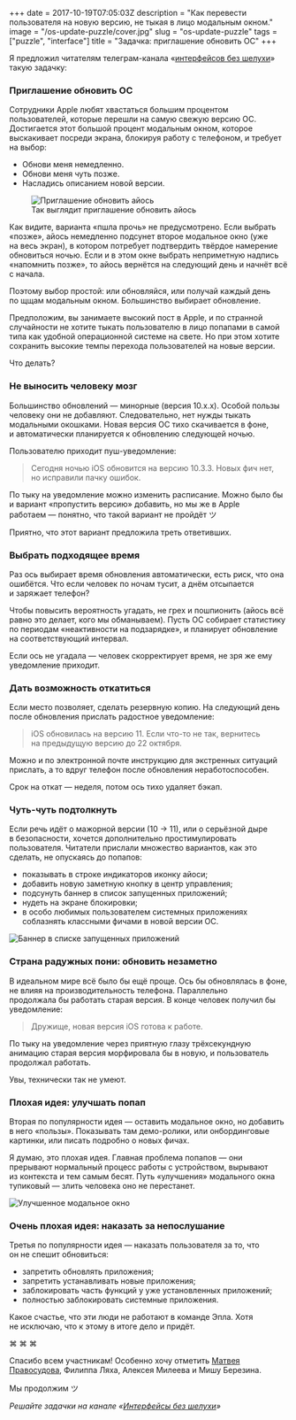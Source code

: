 +++
date = 2017-10-19T07:05:03Z
description = "Как перевести пользователя на новую версию, не тыкая в лицо модальным окном."
image = "/os-update-puzzle/cover.jpg"
slug = "os-update-puzzle"
tags = ["puzzle", "interface"]
title = "Задачка: приглашение обновить ОС"
+++

<div class="row">
<div class="col-xs-12 col-sm-10">
<p>Я предложил читателям телеграм-канала «<a href="https://t.me/dangry" class="nowrap">интерфейсов без шелухи</a>» такую задачку:</p>
</div>
</div>

<div class="boxed">
<h3>Приглашение обновить ОС</h3>
<p>Сотрудники Apple любят хвастаться большим процентом пользователей, которые перешли на самую свежую версию ОС. Достигается этот большой процент модальным окном, которое выскакивает посреди экрана, блокируя работу с телефоном, и требует на выбор:</p>

<ul>
  <li>Обнови меня немедленно.</li>
  <li>Обнови меня чуть позже.</li>
  <li>Насладись описанием новой версии.</li>
</ul>

<figure>
  <img alt="Приглашение обновить айось" src="ios.jpg">
  <figcaption>Так выглядит приглашение обновить айось</figcaption>
</figure>

<p>Как видите, варианта «пшла прочь» не предусмотрено. Если выбрать «позже», айось немедленно подсунет второе модальное окно (уже на весь экран), в котором потребует подтвердить твёрдое намерение обновиться ночью. Если и в этом окне выбрать неприметную надпись «напомнить позже», то айось вернётся на следующий день и начнёт всё с начала.</p>

<p>Поэтому выбор простой: или обновляйся, или получай каждый день по щщам модальным окном. Большинство выбирает обновление.</p>

<p>Предположим, вы занимаете высокий пост в Apple, и по странной случайности не хотите тыкать пользователю в лицо попапами в самой типа как удобной операционной системе на свете. Но при этом хотите сохранить высокие темпы перехода пользователей на новые версии.</p>

<p>Что делать?</p>
</div>

### Не выносить человеку мозг

Большинство обновлений — минорные (версия 10.x.x). Особой пользы человеку они не добавляют. Следовательно, нет нужды тыкать модальными окошками. Новая версия ОС тихо скачивается в фоне, и автоматически планируется к обновлению следующей ночью.

Пользователю приходит пуш-уведомление:

> Сегодня ночью iOS обновится на версию 10.3.3. Новых фич нет, но исправили пачку ошибок.

По тыку на уведомление можно изменить расписание. Можно было бы и вариант «пропустить версию» добавить, но мы же в Apple работаем — понятно, что такой вариант не пройдёт ツ

Приятно, что этот вариант предложила треть ответивших.

### Выбрать подходящее время

Раз ось выбирает время обновления автоматически, есть риск, что она ошибётся. Что если человек по ночам тусит, а днём отсыпается и заряжает телефон?

Чтобы повысить вероятность угадать, не грех и пошпионить (айось всё равно это делает, кого мы обманываем). Пусть ОС собирает статистику по периодам «неактивности на подзарядке», и планирует обновление на соответствующий интервал.

Если ось не угадала — человек скорректирует время, не зря же ему уведомление приходит.

### Дать возможность откатиться

Если место позволяет, сделать резервную копию. На следующий день после обновления прислать радостное уведомление:

> iOS обновилась на версию 11. Если что-то не так, вернитесь на предыдущую версию до 22 октября.

Можно и по электронной почте инструкцию для экстренных ситуаций прислать, а то вдруг телефон после обновления неработоспособен.

Срок на откат — неделя, потом ось тихо удаляет бэкап.

### Чуть-чуть подтолкнуть

<div class="row">
<div class="col-xs-12 col-sm-8">
<p>Если речь идёт о мажорной версии (10 → 11), или о серьёзной дыре в безопасности, хочется дополнительно простимулировать пользователя. Читатели прислали множество вариантов, как это сделать, не опускаясь до попапов:</p>
<ul>
  <li>показывать в строке индикаторов иконку айоси;</li>
  <li>добавить новую заметную кнопку в центр управления;</li>
  <li>подсунуть баннер в список запущенных приложений;</li>
  <li>нудеть на экране блокировки;</li>
  <li>в особо любимых пользователем системных приложениях соблазнять классными фичами в новой версии ОС.</li>

</ul>
</div>
<div class="col-xs-12 col-sm-4">
<img alt="Баннер в списке запущенных приложений" src="ios-push.png">
</div>
</div>

### Страна радужных пони: обновить незаметно

В идеальном мире всё было бы ещё проще. Ось бы обновлялась в фоне, не влияя на производительность телефона. Параллельно продолжала бы работать старая версия. В конце человек получил бы уведомление:

> Дружище, новая версия iOS готова к работе.

По тыку на уведомление через приятную глазу трёхсекундную анимацию старая версия морфировала бы в новую, и пользователь продолжал работать.

Увы, технически так не умеют.

### Плохая идея: улучшать попап

<div class="row">
<div class="col-xs-12 col-sm-8">
<p>Вторая по популярности идея — оставить модальное окно, но добавить в него «пользы». Показывать там демо-ролики, или онбординговые картинки, или писать подробно о новых фичах.</p>
<p>Я думаю, это плохая идея. Главная проблема попапов — они прерывают нормальный процесс работы с устройством, вырывают из контекста и тем самым бесят. Путь «улучшения» модального окна тупиковый — злить человека оно не перестанет.</p>
</div>
<div class="col-xs-12 col-sm-3">
<img alt="Улучшенное модальное окно" src="ios-promo.jpg">
</div>
</div>

### Очень плохая идея: наказать за непослушание

Третья по популярности идея — наказать пользователя за то, что он не спешит обновиться:

- запретить обновлять приложения;
- запретить устанавливать новые приложения;
- заблокировать часть функций у уже установленных приложений;
- полностью заблокировать системные приложения.

Какое счастье, что эти люди не работают в команде Эпла. Хотя не исключаю, что к этому в итоге дело и придёт.

<p class="align-center">⌘ ⌘ ⌘</p>

Спасибо всем участникам! Особенно хочу отметить [Матвея Правосудова](http://pravosudov.com/), Филиппа Ляха, Алексея Милеева и Мишу Березина.

Мы продолжим ツ

<div class="row">
<div class="col-xs-12 col-sm-10 col-md-8"><p><em>Решайте задачки на канале <span class="nowrap"><i class="fa fa-star-o color-sin"></i> «<a href="https://t.me/dangry">Интерфейсы без шелухи</a>»</span></em></p></div>
</div>

